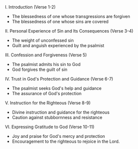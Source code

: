 I. Introduction (Verse 1-2)
- The blessedness of one whose transgressions are forgiven
- The blessedness of one whose sins are covered

II. Personal Experience of Sin and Its Consequences (Verse 3-4)
- The weight of unconfessed sin
- Guilt and anguish experienced by the psalmist

III. Confession and Forgiveness (Verse 5)
- The psalmist admits his sin to God
- God forgives the guilt of sin

IV. Trust in God's Protection and Guidance (Verse 6-7)
- The psalmist seeks God's help and guidance
- The assurance of God's protection

V. Instruction for the Righteous (Verse 8-9)
- Divine instruction and guidance for the righteous
- Caution against stubbornness and resistance

VI. Expressing Gratitude to God (Verse 10-11)
- Joy and praise for God's mercy and protection
- Encouragement to the righteous to rejoice in the Lord.